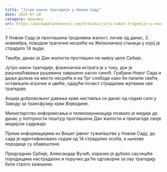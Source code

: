 ```yaml
---
title: "Јутро након трагедије у Новом Саду"
date: 2025-07-10
category: Хроника
url: https://backapalankavesti.com/hronika/jutro-nakon-tragedije-u-novom-sadu/
---
```


У Новом Саду је проглашена тродневна жалост, почев од данас, 2. новембра, поводом трагичне несреће на Железничкој станици у којој је страдало 14 људи.

Такође, данас је Дан жалости проглашен на нивоу целе Србије.

Јутро након трагедије, форензичка истрага је у току, док је рашчишћавање рушевина завршено касно синоћ. Грађани Новог Сада и даље долазе на место несреће и на Трг слободе како би палили свеће, остављали играчке и цвеће, одајући почаст страдалим жртвама ове трагедије.

Акција добровољног давања крви наставља се данас од седам сати у Заводу за трансфузију крви Војводине.

Министарство информисања и телекомуникација позвало је медије да данас у потпуности поштују проглашени Дан жалости и прилагоде своје медијске садржаје.

Према информацијама из Вишег јавног тужилаштва у Новом Саду, до сада је идентификовано седам од 14 страдалих особа, а њихове породице су обавештене.

Председник Србије, Александар Вучић, изразио је дубоко саучешће породицама настрадалих и поручио да ће одговорни за ову трагедију бити строго кажњени.

